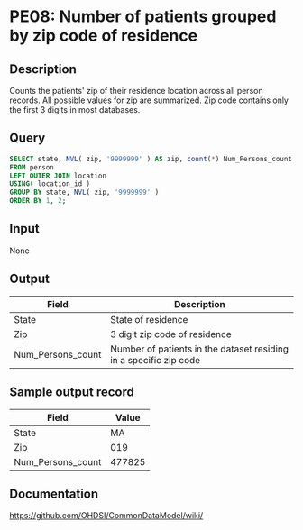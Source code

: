 <!---
Group:person
Name:PE08 Number of patients grouped by zip code of residence
Author:Patrick Ryan
CDM Version: 5.0
-->

# PE08: Number of patients grouped by zip code of residence

## Description
Counts the patients' zip of their residence location across all person records. All possible values for zip are summarized. Zip code contains only the first 3 digits in most databases.

## Query
```sql
SELECT state, NVL( zip, '9999999' ) AS zip, count(*) Num_Persons_count
FROM person
LEFT OUTER JOIN location
USING( location_id )
GROUP BY state, NVL( zip, '9999999' )
ORDER BY 1, 2;
```

## Input

None

## Output

|  Field |  Description |
| --- | --- |
| State | State of residence |
| Zip | 3 digit zip code of residence |
| Num_Persons_count | Number of patients in the dataset residing in a specific zip code |

## Sample output record

| Field |  Value |
| --- | --- |
| State | MA |
| Zip | 019 |
| Num_Persons_count | 477825 |


## Documentation
https://github.com/OHDSI/CommonDataModel/wiki/
